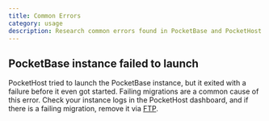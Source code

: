 ```yaml
---
title: Common Errors
category: usage
description: Research common errors found in PocketBase and PocketHost
---
```


## PocketBase instance failed to launch

PocketHost tried to launch the PocketBase instance, but it exited with a failure before it even got started. Failing migrations are a common cause of this error. Check your instance logs in the PocketHost dashboard, and if there is a failing migration, remove it via [FTP](./ftp).
